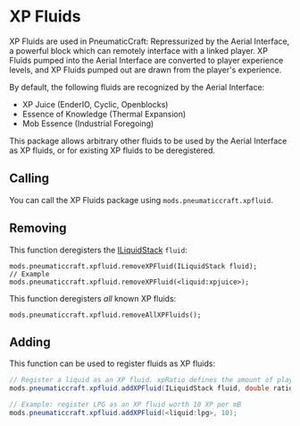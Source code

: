 
# XP Fluids

XP Fluids are used in PneumaticCraft: Repressurized by the Aerial Interface, a powerful block which can remotely interface with a linked player.  XP Fluids pumped into the Aerial Interface are converted to player experience levels, and XP Fluids pumped out are drawn from the player's experience.

By default, the following fluids are recognized by the Aerial Interface:

* XP Juice (EnderIO, Cyclic, Openblocks)
* Essence of Knowledge (Thermal Expansion)
* Mob Essence (Industrial Foregoing)

This package allows arbitrary other fluids to be used by the Aerial Interface as XP fluids, or for existing XP fluids to be deregistered.

## Calling

You can call the XP Fluids package using `mods.pneumaticcraft.xpfluid`.

## Removing

This function deregisters the [ILiquidStack](/Vanilla/Liquids/ILiquidStack/) `fluid`:

```
mods.pneumaticcraft.xpfluid.removeXPFluid(ILiquidStack fluid);
// Example
mods.pneumaticcraft.xpfluid.removeXPFluid(<liquid:xpjuice>);
```

This function deregisters *all* known XP fluids:

```
mods.pneumaticcraft.xpfluid.removeAllXPFluids();
```

## Adding

This function can be used to register fluids as XP fluids:

```java
// Register a liquid as an XP fluid. xpRatio defines the amount of player XP per millibucket of fluid.
mods.pneumaticcraft.xpfluid.addXPFluid(ILiquidStack fluid, double ratio);

// Example: register LPG as an XP fluid worth 10 XP per mB
mods.pneumaticcraft.xpfluid.addXPFluid(<liquid:lpg>, 10);
```
